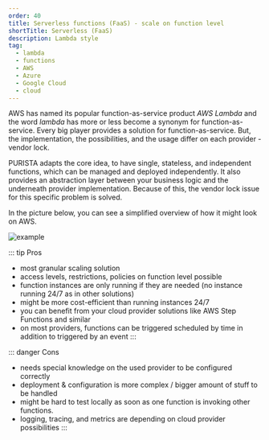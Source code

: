 ```yaml
---
order: 40
title: Serverless functions (FaaS) - scale on function level
shortTitle: Serverless (FaaS)
description: Lambda style
tag:
  - lambda
  - functions
  - AWS
  - Azure
  - Google Cloud
  - cloud
---
```


AWS has named its popular function-as-service product _AWS Lambda_ and the word _lambda_ has more or less become a synonym for function-as-service.
Every big player provides a solution for function-as-service. But, the implementation, the possibilities, and the usage differ on each provider - vendor lock.

PURISTA adapts the core idea, to have single, stateless, and independent functions, which can be managed and deployed independently. It also provides an abstraction layer between your business logic and the underneath provider implementation.
Because of this, the vendor lock issue for this specific problem is solved.

In the picture below, you can see a simplified overview of how it might look on AWS.

![example](/graphic/lambda.svg)

::: tip Pros

- most granular scaling solution
- access levels, restrictions, policies on function level possible
- function instances are only running if they are needed (no instance running 24/7 as in other solutions)
- might be more cost-efficient than running instances 24/7
- you can benefit from your cloud provider solutions like AWS Step Functions and similar
- on most providers, functions can be triggered scheduled by time in addition to triggered by an event
:::

::: danger Cons

- needs special knowledge on the used provider to be configured correctly
- deployment & configuration is more complex / bigger amount of stuff to be handled
- might be hard to test locally as soon as one function is invoking other functions.
- logging, tracing, and metrics are depending on cloud provider possibilities
:::
